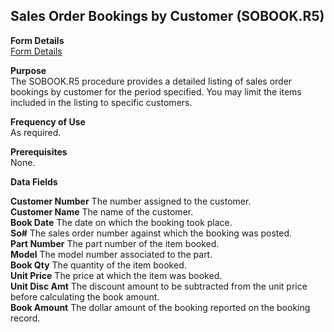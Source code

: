 ##  Sales Order Bookings by Customer (SOBOOK.R5)

<PageHeader />

**Form Details**  
[ Form Details ](SOBOOK-R5-1/README.md)   

**Purpose**  
The SOBOOK.R5 procedure provides a detailed listing of sales order bookings by
customer for the period specified. You may limit the items included in the
listing to specific customers.

**Frequency of Use**  
As required.

**Prerequisites**  
None.

**Data Fields**

**Customer Number** The number assigned to the customer.  
**Customer Name** The name of the customer.  
**Book Date** The date on which the booking took place.  
**So#** The sales order number against which the booking was posted.  
**Part Number** The part number of the item booked.  
**Model** The model number associated to the part.  
**Book Qty** The quantity of the item booked.  
**Unit Price** The price at which the item was booked.  
**Unit Disc Amt** The discount amount to be subtracted from the unit price
before calculating the book amount.  
**Book Amount** The dollar amount of the booking reported on the booking
record.  
  
<badge text= "Version 8.10.57" vertical="middle" />

<PageFooter />